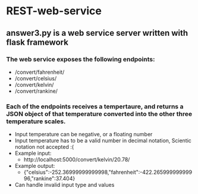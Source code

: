 # REST-web-service
## answer3.py is a web service server written with flask framework
### The web service exposes the following endpoints:
* /convert/fahrenheit/
* /convert/celsius/
* /convert/kelvin/
* /convert/rankine/
### Each of the endpoints receives a tempertaure, and returns a JSON object of that temperature converted into the other three temperature scales.  
* Input temperature can be negative, or a floating number  
* Input temperature has to be a valid number in decimal notation, Scientic notation not accepted :( 
* Example input:  
    * http://localhost:5000/convert/kelvin/20.78/  
* Example output:  
    * {"celsius":-252.36999999999998,"fahrenheit":-422.26599999999996,"rankine":37.404}  
* Can handle invalid input type and values 

